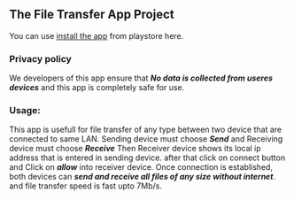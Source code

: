 ## The File Transfer App Project

You can use [install the app](https://github.com/Durgesh-Kumar-241/FileTransferApp/edit/master/docs/index.md) from playstore here.

### Privacy policy
We developers of this app ensure that ***No data is collected from useres devices*** and this app is completely safe for use.


### Usage:
This app is usefull for file transfer of any type between two device that are connected to same LAN.
Sending device must choose ***Send*** and Receiving device must choose ***Receive***
Then Receiver device shows its local ip address that is entered in sending device. after that click on connect button and Click on ***allow*** into receiver device.
Once connection is established, both devices can ***send and receive all files of any size without internet***. and file transfer speed is fast upto 7Mb/s.

